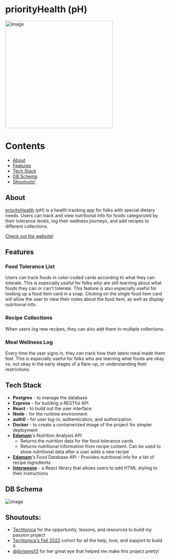 # priorityHealth (pH)
<img width="338" alt="image" src="https://user-images.githubusercontent.com/38749469/203217654-598a38e0-d7bf-4120-90a1-6c825ef5a907.png">

<div align="center">
  
 </div>
 
 # Contents
  - [About](#about)
  - [Features](#features)
  - [Tech Stack](#tech-stack)
  - [DB Schema](#db-schema)
  - [Shoutouts!](#shoutouts)

## About
[priorityHealth](https://server-vu8f.onrender.com/) (pH) is a health tracking app for folks with special dietary needs. Users can track and view nutritional info for foods categorized by their tolerance levels, log their wellness journeys, and add recipes to different collections.

[Check out the website!](https://server-vu8f.onrender.com/)

## Features
### Food Tolerance List 
Users can track foods in color-coded cards according to what they can tolerate. This is especially useful for folks who are still learning about what foods they can or can't tolerate. This feature is also especially useful for looking up a food item card in a snap. Clicking on the single food item card will allow the user to view their notes about the food item, as well as display nutritional info.

### Recipe Collections
When users log new recipes, they can also add them to multiple collections.

### Meal Wellness Log
Every time the user signs in, they can track how their latest meal made them feel. This is especially useful for folks who are learning what foods are okay vs. not okay in the early stages of a flare-up, or understanding their restrictions.

## Tech Stack
- **Postgres** - to manage the database
- **Express** - for building a RESTful API 
- **React** - to build out the user interface
- **Node** - for the runtime environment
- **auth0** - for user log-in, authentication, and authorization
- **Docker** - to create a containerized image of the project for simpler deployment
- [**Edamam**](https://developer.edamam.com/edamam-docs-nutrition-api)'s Nutrition Analysis API
  -  Returns the nutrition data for the food tolerance cards
  -  Returns nutritional information from recipe content. Can be used to show nutritional data after a user adds a new recipe
- [**Edamam**](https://developer.edamam.com/edamam-docs-nutrition-api)'s Food Database API - Provides nutritional info for a list of recipe ingredients
- [**Interweave**](https://interweave.dev/) - a React library that allows users to add HTML styling to their instructions 

## DB Schema
![image](https://user-images.githubusercontent.com/38749469/203233741-20f03ca7-5fe9-4136-9028-c5779276e7b3.png)

## Shoutouts: 
- [Techtonica](https://techtonica.org/) for the opportunity, lessons, and resources to build my passion project
- [Techtonica's Fall 2022](https://techtonicaorg.medium.com/) cohort for all the help, love, and support to build it
- [@jbriseno13](https://github.com/jbriseno13) for her great eye that helped me make this project pretty!
